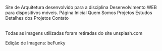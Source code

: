 Site de Arquitetura desenvolvido para a disciplina Desenvolvimento WEB para dispositivos móveis.
  Página Inicial
  Quem Somos
  Projetos
  Estudos
  Detalhes dos Projetos
  Contato
  
  <br>
Todas as imagens utilizadas foram retiradas do site unsplash.com

Edição de Imagens: beFunky
